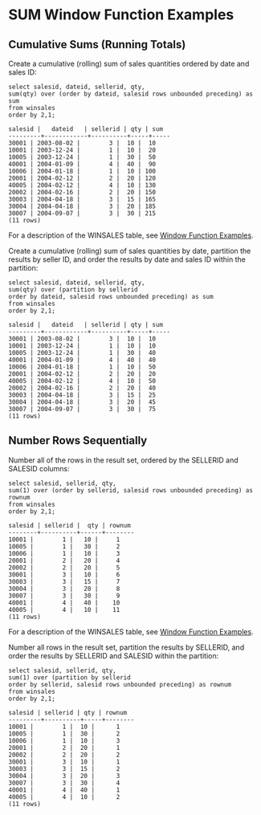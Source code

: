 # SUM Window Function Examples<a name="r_Examples_of_sum_WF"></a>

## Cumulative Sums \(Running Totals\)<a name="r_Examples_of_sum_WF-cumulative-sums-running-totals"></a>

Create a cumulative \(rolling\) sum of sales quantities ordered by date and sales ID: 

```
select salesid, dateid, sellerid, qty,
sum(qty) over (order by dateid, salesid rows unbounded preceding) as sum
from winsales
order by 2,1;

salesid |   dateid   | sellerid | qty | sum
---------+------------+----------+-----+-----
30001 | 2003-08-02 |        3 |  10 |  10
10001 | 2003-12-24 |        1 |  10 |  20
10005 | 2003-12-24 |        1 |  30 |  50
40001 | 2004-01-09 |        4 |  40 |  90
10006 | 2004-01-18 |        1 |  10 | 100
20001 | 2004-02-12 |        2 |  20 | 120
40005 | 2004-02-12 |        4 |  10 | 130
20002 | 2004-02-16 |        2 |  20 | 150
30003 | 2004-04-18 |        3 |  15 | 165
30004 | 2004-04-18 |        3 |  20 | 185
30007 | 2004-09-07 |        3 |  30 | 215
(11 rows)
```

 For a description of the WINSALES table, see [Window Function Examples](r_Window_function_examples.md)\.

Create a cumulative \(rolling\) sum of sales quantities by date, partition the results by seller ID, and order the results by date and sales ID within the partition: 

```
select salesid, dateid, sellerid, qty,
sum(qty) over (partition by sellerid
order by dateid, salesid rows unbounded preceding) as sum
from winsales
order by 2,1;

salesid |   dateid   | sellerid | qty | sum
---------+------------+----------+-----+-----
30001 | 2003-08-02 |        3 |  10 |  10
10001 | 2003-12-24 |        1 |  10 |  10
10005 | 2003-12-24 |        1 |  30 |  40
40001 | 2004-01-09 |        4 |  40 |  40
10006 | 2004-01-18 |        1 |  10 |  50
20001 | 2004-02-12 |        2 |  20 |  20
40005 | 2004-02-12 |        4 |  10 |  50
20002 | 2004-02-16 |        2 |  20 |  40
30003 | 2004-04-18 |        3 |  15 |  25
30004 | 2004-04-18 |        3 |  20 |  45
30007 | 2004-09-07 |        3 |  30 |  75
(11 rows)
```

## Number Rows Sequentially<a name="r_Examples_of_sum_WF-number-rows-sequentially"></a>

Number all of the rows in the result set, ordered by the SELLERID and SALESID columns: 

```
select salesid, sellerid, qty,
sum(1) over (order by sellerid, salesid rows unbounded preceding) as rownum
from winsales
order by 2,1;

salesid | sellerid |  qty | rownum
--------+----------+------+--------
10001 |        1 |   10 |     1
10005 |        1 |   30 |     2
10006 |        1 |   10 |     3
20001 |        2 |   20 |     4
20002 |        2 |   20 |     5
30001 |        3 |   10 |     6
30003 |        3 |   15 |     7
30004 |        3 |   20 |     8
30007 |        3 |   30 |     9
40001 |        4 |   40 |    10
40005 |        4 |   10 |    11
(11 rows)
```

For a description of the WINSALES table, see [Window Function Examples](r_Window_function_examples.md)\. 

Number all rows in the result set, partition the results by SELLERID, and order the results by SELLERID and SALESID within the partition: 

```
select salesid, sellerid, qty,
sum(1) over (partition by sellerid
order by sellerid, salesid rows unbounded preceding) as rownum
from winsales
order by 2,1;

salesid | sellerid | qty | rownum
---------+----------+-----+--------
10001 |        1 |  10 |      1
10005 |        1 |  30 |      2
10006 |        1 |  10 |      3
20001 |        2 |  20 |      1
20002 |        2 |  20 |      2
30001 |        3 |  10 |      1
30003 |        3 |  15 |      2
30004 |        3 |  20 |      3
30007 |        3 |  30 |      4
40001 |        4 |  40 |      1
40005 |        4 |  10 |      2
(11 rows)
```